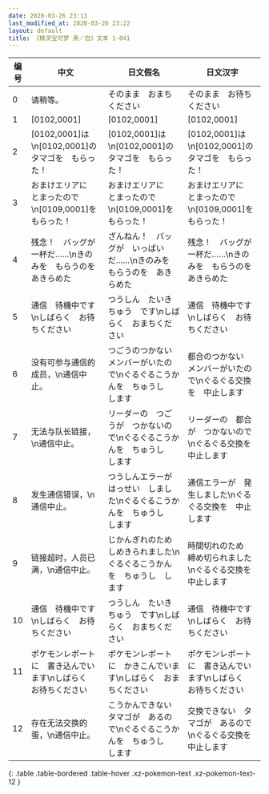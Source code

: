 ```yaml
---
date: 2020-03-26 23:13
last_modified_at: 2020-03-26 23:22
layout: default
title: 《精灵宝可梦 黑／白》文本 1-041
---
```

| 编号 | 中文 | 日文假名 | 日文汉字 |
| ---- | ---- | ---- | --- |
| 0 | 请稍等。 | そのまま　おまちください | そのまま　お待ちください |
| 1 | [0102,0001] | [0102,0001] | [0102,0001] |
| 2 | [0102,0001]は\n[0102,0001]の　タマゴを　もらった！ | [0102,0001]は\n[0102,0001]の　タマゴを　もらった！ | [0102,0001]は\n[0102,0001]の　タマゴを　もらった！ |
| 3 | おまけエリアに　とまったので\n[0109,0001]を　もらった！ | おまけエリアに　とまったので\n[0109,0001]を　もらった！ | おまけエリアに　とまったので\n[0109,0001]を　もらった！ |
| 4 | 残念！　バッグが　一杯だ……\nきのみを　もらうのを　あきらめた | ざんねん！　バッグが　いっぱいだ……\nきのみを　もらうのを　あきらめた | 残念！　バッグが　一杯だ……\nきのみを　もらうのを　あきらめた |
| 5 | 通信　待機中です\nしばらく　お待ちください | つうしん　たいきちゅう　です\nしばらく　おまちください | 通信　待機中です\nしばらく　お待ちください |
| 6 | 没有可参与通信的成员，\n通信中止。 | つごうのつかない　メンバーがいたので\nぐるぐるこうかんを　ちゅうし　します | 都合のつかない　メンバーがいたので\nぐるぐる交換を　中止します |
| 7 | 无法与队长链接，\n通信中止。 | リーダーの　つごうが　つかないので\nぐるぐるこうかんを　ちゅうし　します | リーダーの　都合が　つかないので\nぐるぐる交換を　中止します |
| 8 | 发生通信错误，\n通信中止。 | つうしんエラーが　はっせい　しました\nぐるぐるこうかんを　ちゅうし　します | 通信エラーが　発生しました\nぐるぐる交換を　中止します |
| 9 | 链接超时，人员已满，\n通信中止。 | じかんぎれのため　しめきられました\nぐるぐるこうかんを　ちゅうし　します | 時間切れのため　締め切られました\nぐるぐる交換を　中止します |
| 10 | 通信　待機中です\nしばらく　お待ちください | つうしん　たいきちゅう　です\nしばらく　おまちください | 通信　待機中です\nしばらく　お待ちください |
| 11 | ポケモンレポートに　書き込んでいます\nしばらく　お待ちください | ポケモンレポートに　かきこんでいます\nしばらく　おまちください | ポケモンレポートに　書き込んでいます\nしばらく　お待ちください |
| 12 | 存在无法交换的蛋，\n通信中止。 | こうかんできない　タマゴが　あるので\nぐるぐるこうかんを　ちゅうし　します | 交換できない　タマゴが　あるので\nぐるぐる交換を　中止します |
{: .table .table-bordered .table-hover .xz-pokemon-text .xz-pokemon-text-12 }